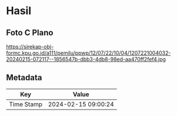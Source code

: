# Hasil

## Foto C Plano

https://sirekap-obj-formc.kpu.go.id/a111/pemilu/ppwp/12/07/22/10/04/1207221004032-20240215-072117--1856547b-dbb3-4db8-98ed-aa470ff2fef4.jpg


## Metadata

| Key        | Value               |
| ---------- | ------------------- |
| Time Stamp | 2024-02-15 09:00:24 |



